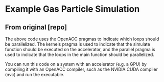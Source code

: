 # Example Gas Particle Simulation

## From original [repo]

The above code uses the OpenACC pragmas to indicate which loops should be parallelized. The kernels pragma is used to indicate that the simulate function should be executed on the accelerator, and the parallel pragma is used to indicate that the loops in the main function should be parallelized.

You can run this code on a system with an accelerator (e.g. a GPU) by compiling it with an OpenACC compiler, such as the NVIDIA CUDA compiler (nvc) and run the executable.
